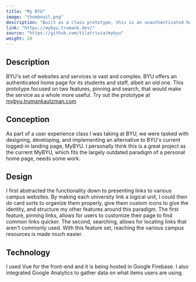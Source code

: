 ```yaml
---
title: "My BYU"
image: "thumbnail.png"
description: "Built as a class prototype, this is an unauthenticated home page for reaching various BYU services."
link: "https://mybyu.trumank.dev/"
source: "https://github.com/tilatrivia/mybyu"
weight: 20
---
```


## Description

BYU's set of websites and services is vast and complex. BYU offers an authenticated home page for its students and staff, albeit an old one. This prototype focused on two features, pinning and search, that would make the service as a whole more useful. Try out the prototype at [mybyu.trumankautzman.com](http://mybyu.trumankautzman.com/)

## Conception
As part of a user experience class I was taking at BYU, we were tasked with designing, developing, and implementing an alternative to BYU's current logged-in landing page, MyBYU. I personally think this is a great project as the current MyBYU, which fits the largely outdated paradigm of a personal home page, needs some work.

## Design
I first abstracted the functionality down to presenting links to various campus websites. By making each university link a logical unit, I could then do card sorts to organize them properly, give them custom icons to give the identity, and structure my other features around this paradigm. The first feature, pinning links, allows for users to customize their page to find common links quicker. The second, searching, allows for locating links that aren't commonly used. With this feature set, reaching the various campus resources is made much easier.

## Technology
I used Vue for the front-end and it is being hosted in Google Firebase. I also integrated Google Analytics to gather data on what items users are using.